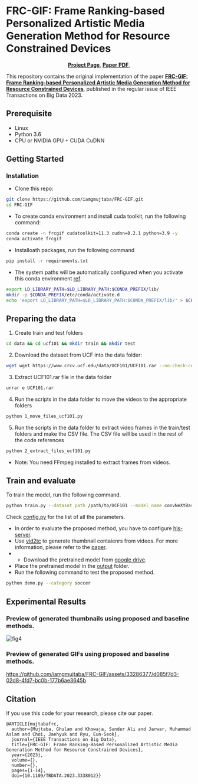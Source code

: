 # FRC-GIF: Frame Ranking-based Personalized Artistic Media Generation Method for Resource Constrained Devices

<p align="center">
  <a href="https://gmujtaba.com/frcweb/"><strong>Project Page</strong></a>, <a href="https://ieeexplore.ieee.org/document/10336393/"><strong>Paper PDF</strong></a>, 
</p>

This repository contains the original implementation of the paper [**FRC-GIF: Frame Ranking-based Personalized Artistic Media Generation Method for Resource Constrained Devices**](https://ieeexplore.ieee.org/document/10336393/), published in the regular issue of IEEE Transactions on Big Data 2023.

## Prerequisite
- Linux
- Python 3.6
- CPU or NVIDIA GPU + CUDA CuDNN

## Getting Started
### Installation
- Clone this repo:
```bash
git clone https://github.com/iamgmujtaba/FRC-GIF.git
cd FRC-GIF

```
- To create conda environment and install cuda toolkit, run the following command:
```bash
conda create -n frcgif cudatoolkit=11.3 cudnn=8.2.1 python=3.9 -y
conda activate frcgif
```
- Installoath packages, run the following command 
```bash
pip install -r requirements.txt
```

- The system paths will be automatically configured when you activate this conda environment [ref](https://www.tensorflow.org/install/pip).

```bash
export LD_LIBRARY_PATH=$LD_LIBRARY_PATH:$CONDA_PREFIX/lib/
mkdir -p $CONDA_PREFIX/etc/conda/activate.d
echo 'export LD_LIBRARY_PATH=$LD_LIBRARY_PATH:$CONDA_PREFIX/lib/' > $CONDA_PREFIX/etc/conda/activate.d/env_vars.sh
```

## Preparing the data
1. Create train and test folders
```bash
cd data && cd ucf101 && mkdir train && mkdir test
```

2. Download the dataset from UCF into the data folder:
```bash
wget wget https://www.crcv.ucf.edu/data/UCF101/UCF101.rar --no-check-certificate
```

3. Extract UCF101.rar file in the data folder
```bash
unrar e UCF101.rar
```

4.  Run the scripts in the data folder to move the videos to the appropriate folders
```bash
python 1_move_files_ucf101.py 
```

5. Run the scripts in the data folder to extract video frames in the train/test folders and make the CSV file. The CSV file will be used in the rest of the code references
```bash
python 2_extract_files_ucf101.py
```

- Note: You need FFmpeg installed to extract frames from videos. 

## Train and evaluate
To train the model, run the following command.

```bash
python train.py --dataset_path /path/to/UCF101 --model_name convNeXtBase --batch_size 32 --epochs 1000 --learning_rate 0.001 --num_classes 101 --save_model_path /path/to/save/model
```
Check [config.py](config.py) for the list of all the parameters.

- In order to evaluate the proposed method, you have to configure [hls-server](https://github.com/iamgmujtaba/hls-server).
- Use [vid2tc](https://github.com/iamgmujtaba/vid2tc) to generate thumbnail contaienrs from videos. For more information, please refer to the [paper](https://ieeexplore.ieee.org/document/9902992).
- - Download the pretrained model from [google drive](https://drive.google.com/drive/folders/1jZeBNrdhs8tOwgu8EiErW68Ul3rOEmtV?usp=sharing).
- Place the pretrained model in the [output](output) folder.
- Run the following command to test the proposed method.

```bash
python demo.py --category soccer 
```

## Experimental Results
### Preview of generated thumbnails using proposed and baseline methods.
![fig4](https://github.com/iamgmujtaba/FRC-GIF/assets/33286377/43d513bd-169f-44a2-b618-7166505bba7d)

### Preview of generated GIFs using proposed and baseline methods.
https://github.com/iamgmujtaba/FRC-GIF/assets/33286377/d085f7d3-02d8-4fd7-bc0b-177b6ae3645b



## Citation
If you use this code for your research, please cite our paper.
```
@ARTICLE{mujtabafrc,
  author={Mujtaba, Ghulam and Khowaja, Sunder Ali and Jarwar, Muhammad Aslam and Choi, Jaehyuk and Ryu, Eun-Seok},
  journal={IEEE Transactions on Big Data}, 
  title={FRC-GIF: Frame Ranking-Based Personalized Artistic Media Generation Method for Resource Constrained Devices}, 
  year={2023},
  volume={},
  number={},
  pages={1-14},
  doi={10.1109/TBDATA.2023.3338012}} 
```


